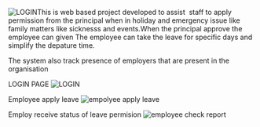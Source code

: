 
![LOGIN](https://github.com/FROLIANI/leave/assets/84269100/3e59272f-42f8-4713-988b-d2c5ba3ae4fa)This is web based project developed to assist  staff to apply permission from the principal when 
in holiday and emergency issue like family matters like sicknesss and events.When the principal approve the employee can given
The employee can take the leave for specific days  and simplify the depature time.

The system also track presence of employers that are present in the organisation

LOGIN PAGE
![LOGIN](https://github.com/FROLIANI/leave/assets/84269100/de22ae18-bf18-434e-ae0b-fa3ba9a1aa00)

Employee apply leave
![empolyee apply leave](https://github.com/FROLIANI/leave/assets/84269100/8c23ee2c-5d3d-4910-b881-c5360008f4c5)

Employ receive status of leave permision
![employee check report](https://github.com/FROLIANI/leave/assets/84269100/b95afcd2-1efe-4002-9f08-f199db17ed59)

